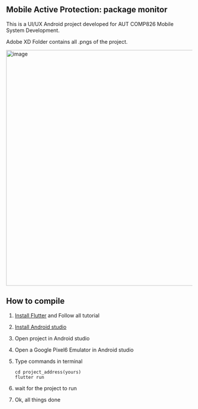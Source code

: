 ## Mobile Active Protection: package monitor

This is a UI/UX Android project developed for AUT COMP826 Mobile System Development.

Adobe XD Folder contains all .pngs of the project.

<img width="638" alt="image" src="https://user-images.githubusercontent.com/66978533/198255829-670a181b-a12b-49d0-9f2c-110a193415fd.png">



## How to compile

1. [Install Flutter](https://docs.flutter.dev/get-started/install?gclid=CjwKCAjw2OiaBhBSEiwAh2ZSPy-7FRO1JDsvMpji_wAtIa0PKnMvXGHK1uwMv0Ul0Roccrgi0jaaXBoCfcQQAvD_BwE&gclsrc=aw.ds) and Follow all tutorial 

2. [Install Android studio](https://developer.android.com/studio?gclid=CjwKCAjw2OiaBhBSEiwAh2ZSP7tMLIlJxZR0uZ-Mln5vzsSx-TmNYYYtcfA_r5kRRwJ33na90xDgJRoC5cQQAvD_BwE&gclsrc=aw.ds)

3. Open project in Android studio

4. Open a Google Pixel6 Emulator in Android studio

5. Type commands in terminal

   ~~~ 
   cd project_address(yours)
   flutter run
   ~~~
6. wait for the project to run
7. Ok, all things done

